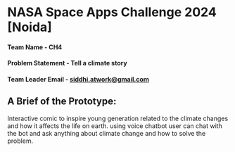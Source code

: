 # NASA Space Apps Challenge 2024 [Noida]

#### Team Name - CH4
#### Problem Statement - Tell a climate story
#### Team Leader Email - siddhi.atwork@gmail.com

## A Brief of the Prototype:
  Interactive comic to inspire young generation related to the climate changes and how it affects the life on earth. using voice chatbot user can chat with the bot and ask anything about climate change and how to solve the problem.
